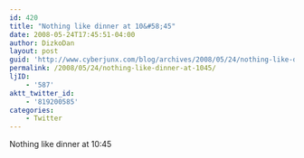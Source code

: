 ```yaml
---
id: 420
title: "Nothing like dinner at 10&#58;45"
date: 2008-05-24T17:45:51-04:00
author: DizkoDan
layout: post
guid: 'http://www.cyberjunx.com/blog/archives/2008/05/24/nothing-like-dinner-at-1045/'
permalink: /2008/05/24/nothing-like-dinner-at-1045/
ljID:
    - '587'
aktt_twitter_id:
    - '819200585'
categories:
    - Twitter
---
```


Nothing like dinner at 10:45